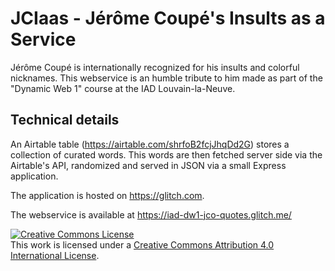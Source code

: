 # JCIaas - Jérôme Coupé's Insults as a Service

Jérôme Coupé is internationally recognized for his insults and colorful nicknames. This webservice is an humble tribute to him made as part of the "Dynamic Web 1" course at the IAD Louvain-la-Neuve.

## Technical details

An Airtable table (https://airtable.com/shrfoB2fcjJhqDd2G) stores a collection of curated words. This words are then fetched server side via the Airtable's API, randomized and served in JSON via a small Express application.

The application is hosted on https://glitch.com.

The webservice is available at https://iad-dw1-jco-quotes.glitch.me/

<a rel="license" href="http://creativecommons.org/licenses/by/4.0/"><img alt="Creative Commons License" style="border-width:0" src="https://i.creativecommons.org/l/by/4.0/88x31.png" /></a><br />This work is licensed under a <a rel="license" href="http://creativecommons.org/licenses/by/4.0/">Creative Commons Attribution 4.0 International License</a>.
